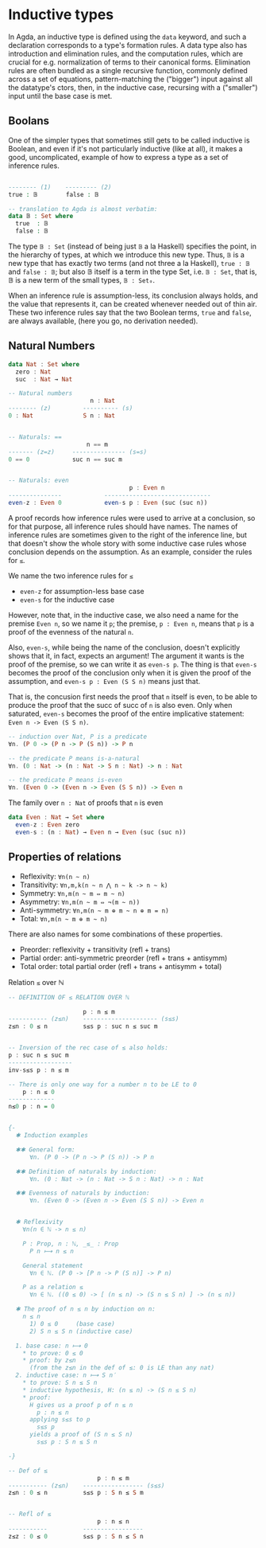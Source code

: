 # Inductive types

In Agda, an inductive type is defined using the `data` keyword, and such a declaration corresponds to a type's formation rules. A data type also has introduction and elimination rules, and the computation rules, which are crucial for e.g. normalization of terms to their canonical forms. Elimination rules are often bundled as a single recursive function, commonly defined across a set of equations, pattern-matching the ("bigger") input against all the datatype's ctors, then, in the inductive case, recursing with a ("smaller") input until the base case is met.

## Boolans

One of the simpler types that sometimes still gets to be called inductive is Boolean, and even if it's not particularly inductive (like at all), it makes a good, uncomplicated, example of how to express a type as a set of inference rules.

```agda hs

-------- (1)    --------- (2)
true : 𝔹        false : 𝔹

-- translation to Agda is almost verbatim:
data 𝔹 : Set where
  true  : 𝔹
  false : 𝔹
```

The type `𝔹 : Set` (instead of being just `𝔹` a la Haskell) specifies the point, in the hierarchy of types, at which we introduce this new type. Thus, `𝔹` is a new type that has exactly two terms (and not three a la Haskell), `true : 𝔹` and `false : 𝔹`; but also 𝔹 itself is a term in the type Set, i.e. `𝔹 : Set`, that is, 𝔹 is a new term of the small types, `𝔹 : Set₀`.

When an inference rule is assumption-less, its conclusion always holds, and the value that represents it, can be created whenever needed out of thin air. These two inference rules say that the two Boolean terms, `true` and `false`, are always available, (here you go, no derivation needed).


## Natural Numbers

```hs agda
data Nat : Set where
  zero : Nat
  suc  : Nat → Nat

-- Natural numbers
                       n : Nat
-------- (z)         ---------- (s)
0 : Nat              S n : Nat


-- Naturals: ==
                      n == m
------- (z=z)     --------------- (s=s)
0 == 0            suc n == suc m


-- Naturals: even
                                  p : Even n
---------------            ------------------------------
even-z : Even 0            even-s p : Even (suc (suc n))
```


A proof records how inference rules were used to arrive at a conclusion, so for that purpose, all inference rules should have names. The names of inference rules are sometimes given to the right of the inference line, but that doesn't show the whole story with some inductive case rules whose conclusion depends on the assumption. As an example, consider the rules for `≤`.

We name the two inference rules for `≤`
- `even-z` for assumption-less base case
- `even-s` for the inductive case

However, note that, in the inductive case, we also need a name for the premise `Even n`, so we name it `p`; the premise, `p : Even n`, means that `p` is a proof of the evenness of the natural `n`.

Also, `even-s`, while being the name of the conclusion, doesn't explicitly shows that it, in fact, expects an argument! The argument it wants is the proof of the premise, so we can write it as `even-s p`. The thing is that `even-s` becomes the proof of the conclusion only when it is given the proof of the assumption, and `even-s p : Even (S S n)` means just that.

That is, the concusion first needs the proof that `n` itself is even, to be able to produce the proof that the succ of succ of `n` is also even. Only when saturated, `even-s` becomes the proof of the entire implicative statement:   
`Even n -> Even (S S n)`.

```hs
-- induction over Nat, P is a predicate
∀n. (P 0 -> (P n -> P (S n)) -> P n

-- the predicate P means is-a-natural
∀n. (0 : Nat -> (n : Nat -> S n : Nat) -> n : Nat

-- the predicate P means is-even
∀n. (Even 0 -> (Even n -> Even (S S n)) -> Even n
```



The family over `n : Nat` of proofs that `n` is even

```hs
data Even : Nat → Set where
  even-z : Even zero
  even-s : (n : Nat) → Even n → Even (suc (suc n))
```

## Properties of relations

- Reflexivity:   `∀n(n ~ n)`
- Transitivity:  `∀n,m,k(n ~ n ⋀ n ~ k -> n ~ k)`
- Symmetry:      `∀n,m(n ~ m ⇔ m ~ n)`
- Asymmetry:     `∀n,m(n ~ m ⇔ ¬(m ~ n))`
- Anti-symmetry: `∀n,m(n ~ m ⊕ m ~ n ⊕ m = n)`
- Total:         `∀n,m(n ~ m ⊕ m ~ n)`

There are also names for some combinations of these properties.
- Preorder:      reflexivity + transitivity (refl + trans)
- Partial order: anti-symmetric preorder    (refl + trans + antisymm)
- Total order:   total partial order        (refl + trans + antisymm + total)


Relation `≤` over ℕ

```hs
-- DEFINITION OF ≤ RELATION OVER ℕ

                     p : n ≤ m
----------- (z≤n)    --------------------- (s≤s)
z≤n : 0 ≤ n          s≤s p : suc n ≤ suc m


-- Inversion of the rec case of ≤ also holds:
p : suc n ≤ suc m
------------------
inv-s≤s p : n ≤ m

-- There is only one way for a number n to be LE to 0
    p : n ≤ 0
-------------
n≤0 p : n = 0


{-
  ✱ Induction examples

  ✱✱ General form:
      ∀n. (P 0 -> (P n -> P (S n)) -> P n

  ✱✱ Definition of naturals by induction:
      ∀n. (0 : Nat -> (n : Nat -> S n : Nat) -> n : Nat

  ✱✱ Evenness of naturals by induction:
      ∀n. (Even 0 -> (Even n -> Even (S S n)) -> Even n


  ✱ Reflexivity
    ∀n(n ∈ ℕ -> n ≤ n)

    P : Prop, n : ℕ, _≤_ : Prop
      P n ⟼ n ≤ n

    General statement
      ∀n ∈ ℕ. (P 0 -> [P n -> P (S n)] -> P n)

    P as a relation ≤
      ∀n ∈ ℕ. ((0 ≤ 0) -> [ (n ≤ n) -> (S n ≤ S n) ] -> (n ≤ n))

  ✱ The proof of n ≤ n by induction on n:
    n ≤ n
      1) 0 ≤ 0     (base case)
      2) S n ≤ S n (inductive case)

  1. base case: n ⟼ 0
    * to prove: 0 ≤ 0
    * proof: by z≤n
      (from the z≤n in the def of ≤: 0 is LE than any nat)
  2. inductive case: n ⟼ S n′
    * to prove: S n ≤ S n
    * inductive hypothesis, H: (n ≤ n) -> (S n ≤ S n)
    * proof:
      H gives us a proof p of n ≤ n
        p : n ≤ n
      applying s≤s to p
        s≤s p
      yields a proof of (S n ≤ S n)
        s≤s p : S n ≤ S n

-}

-- Def of ≤
                         p : n ≤ m
----------- (z≤n)    ----------------- (s≤s)
z≤n : 0 ≤ n          s≤s p : S n ≤ S m


-- Refl of ≤
                         p : n ≤ n
-----------          -----------------
z≤z : 0 ≤ 0          s≤s p : S n ≤ S n


```
